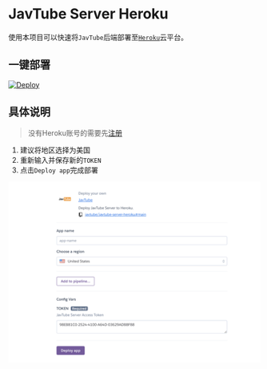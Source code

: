 # JavTube Server Heroku

使用本项目可以快速将`JavTube`后端部署至[`Heroku`](https://heroku.com)云平台。

## 一键部署

[![Deploy](https://www.herokucdn.com/deploy/button.svg)](https://heroku.com/deploy)

## 具体说明

> 没有Heroku账号的需要先[注册](https://signup.heroku.com/)

1. 建议将地区选择为美国
2. 重新输入并保存新的`TOKEN`
3. 点击`Deploy app`完成部署

![create](images/create.png)
